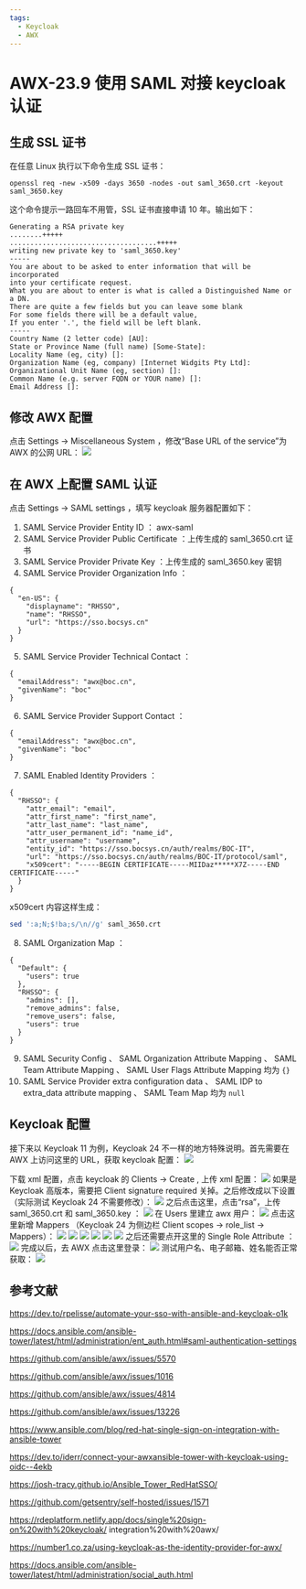 ```yaml
---
tags:
  - Keycloak
  - AWX
---
```


# AWX-23.9 使用 SAML 对接 keycloak 认证

## 生成 SSL 证书

在任意 Linux 执行以下命令生成 SSL 证书：

```
openssl req -new -x509 -days 3650 -nodes -out saml_3650.crt -keyout saml_3650.key
```

这个命令提示一路回车不用管，SSL 证书直接申请 10 年。输出如下：

```
Generating a RSA private key
........+++++
....................................+++++
writing new private key to 'saml_3650.key'
-----
You are about to be asked to enter information that will be incorporated
into your certificate request.
What you are about to enter is what is called a Distinguished Name or a DN.
There are quite a few fields but you can leave some blank
For some fields there will be a default value,
If you enter '.', the field will be left blank.
-----
Country Name (2 letter code) [AU]:
State or Province Name (full name) [Some-State]:
Locality Name (eg, city) []:
Organization Name (eg, company) [Internet Widgits Pty Ltd]:
Organizational Unit Name (eg, section) []:
Common Name (e.g. server FQDN or YOUR name) []:
Email Address []:

```

## 修改 AWX 配置

点击 Settings -> Miscellaneous System ，修改“Base URL of the service”为 AWX 的公网 URL：
![](images/截图录屏_chromium_20240306172050.png)

## 在 AWX 上配置 SAML 认证

点击 Settings -> SAML settings ，填写 keycloak 服务器配置如下：

1. SAML Service Provider Entity ID ： awx-saml
2. SAML Service Provider Public Certificate ：上传生成的 saml_3650.crt 证书
3. SAML Service Provider Private Key ：上传生成的 saml_3650.key 密钥
4. SAML Service Provider Organization Info ：

```
{
  "en-US": {
    "displayname": "RHSSO",
    "name": "RHSSO",
    "url": "https://sso.bocsys.cn"
  }
}
```

5. SAML Service Provider Technical Contact ：

```
{
  "emailAddress": "awx@boc.cn",
  "givenName": "boc"
}
```

6. SAML Service Provider Support Contact ：

```
{
  "emailAddress": "awx@boc.cn",
  "givenName": "boc"
}
```

7. SAML Enabled Identity Providers ：

```
{
  "RHSSO": {
    "attr_email": "email",
    "attr_first_name": "first_name",
    "attr_last_name": "last_name",
    "attr_user_permanent_id": "name_id",
    "attr_username": "username",
    "entity_id": "https://sso.bocsys.cn/auth/realms/BOC-IT",
    "url": "https://sso.bocsys.cn/auth/realms/BOC-IT/protocol/saml",
    "x509cert": "-----BEGIN CERTIFICATE-----MIIDaz*****X7Z-----END CERTIFICATE-----"
  }
}
```

x509cert 内容这样生成：

```bash
sed ':a;N;$!ba;s/\n//g' saml_3650.crt
```

8. SAML Organization Map ：

```
{
  "Default": {
    "users": true
  },
  "RHSSO": {
    "admins": [],
    "remove_admins": false,
    "remove_users": false,
    "users": true
  }
}
```

9. SAML Security Config 、 SAML Organization Attribute Mapping 、 SAML Team Attribute Mapping 、 SAML User Flags Attribute Mapping 均为 `{}`
10. SAML Service Provider extra configuration data 、 SAML IDP to extra_data attribute mapping 、 SAML Team Map 均为 `null`

## Keycloak 配置

接下来以 Keycloak 11 为例，Keycloak 24 不一样的地方特殊说明。首先需要在 AWX 上访问这里的 URL，获取 keycloak 配置：
![](images/Pasted%20image%2020240306174116.png)

下载 xml 配置，点击 keycloak 的 Clients -> Create , 上传 xml 配置：
![](images/截图录屏_chromium_20240306174344.png)
如果是 Keycloak 高版本，需要把 Client signature required 关掉。之后修改成以下设置（实际测试 Keycloak 24 不需要修改）：
![](images/Screenshot_2024-03-06%20Keycloak%20Admin%20Console.png)
之后点击这里，点击“rsa”，上传 saml_3650.crt 和 saml_3650.key ：
![](images/Pasted%20image%2020240306174828.png)
在 Users 里建立 awx 用户：
![](images/截图录屏_Navigator_20240306174921.png)
点击这里新增 Mappers （Keycloak 24 为侧边栏 Client scopes -> role_list -> Mappers）：
![](images/Pasted%20image%2020240306175147.png)
![](images/截图录屏_Navigator_20240306175310.png)
![](images/截图录屏_Navigator_20240306175344.png)
![](images/截图录屏_Navigator_20240306175430.png)
![](images/截图录屏_Navigator_20240306175508.png)
![](images/截图录屏_Navigator_20240306175541.png)
之后还需要点开这里的 Single Role Attribute ：
![](images/截图录屏_Navigator_20240306175620.png)
完成以后，去 AWX 点击这里登录：
![](images/截图录屏_org.deepin.browser_20240306175906.png)
测试用户名、电子邮箱、姓名能否正常获取：
![](images/截图录屏_Navigator_20240306180102.png)

## 参考文献

https://dev.to/rpelisse/automate-your-sso-with-ansible-and-keycloak-o1k

https://docs.ansible.com/ansible-tower/latest/html/administration/ent_auth.html#saml-authentication-settings

https://github.com/ansible/awx/issues/5570

https://github.com/ansible/awx/issues/1016

https://github.com/ansible/awx/issues/4814

https://github.com/ansible/awx/issues/13226

https://www.ansible.com/blog/red-hat-single-sign-on-integration-with-ansible-tower

https://dev.to/iderr/connect-your-awxansible-tower-with-keycloak-using-oidc--4ekb

https://josh-tracy.github.io/Ansible_Tower_RedHatSSO/

https://github.com/getsentry/self-hosted/issues/1571

https://rdeplatform.netlify.app/docs/single%20sign-on%20with%20keycloak/
integration%20with%20awx/

https://number1.co.za/using-keycloak-as-the-identity-provider-for-awx/

https://docs.ansible.com/ansible-tower/latest/html/administration/social_auth.html
